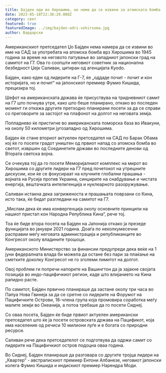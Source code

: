 ```yaml
---
title: Бајден оди во Хирошима, но нема да се извини за атомската бомба
date: 2023-05-18T22:36:29.088Z
category: свет
featured: true
featuredImage: ../img/bajden-odri-vohirsoma.jpg
author: Вардарски
---
```

Американскиот претседател Џо Бајден нема намера да се извини во име на САД за употребата на атомска бомба врз Хирошима во 1945 година за време на неговото патување во западниот јапонски град на самитот на Г7. Ова го соопшти неговиот советник за национална безбедност Џејк Саливан, цитиран од агенцијата Kyodo.

Бајден, како еден од лидерите на Г-7, ќе „оддаде почит - почит и кон историјата, но и почит“ на јапонскиот премиер Фумио Кишида, прецизира тој.

Шефот на американската држава ќе присуствува на тридневниот самит на Г7 што почнува утре, како што беше планирано, откако во последен момент ги откажа другите претходно планирани посети за да се справи со преговорите за застојот на плафонот на долгот на неговата земја.

Попладнево ќе пристигне во американската поморска база во Ивакуни, на околу 50 километри југозападно од Хирошима.

Бајден ќе стане вториот актуелен претседател на САД по Барак Обама кој ќе го посети градот уништен од првиот напад со атомска бомба во светот, извршен од Соединетите држави во последните денови од Втората светска војна.

Се очекува тој да го посети Меморијалниот комплекс на мирот во Хирошима со другите лидери на Г7 пред почетокот на утрешните дискусии, кои ќе се фокусираат на клучните глобални прашања - војната на Русија против Украина, синџирите на снабдување и чистата енергија, вештачката интелигенција и нуклеарното разоружување.

Саливан истакна дека загриженоста и прашањата поврзани со Кина, исто така, ќе бидат разгледани на самитот на Г7.

„Мислам дека ќе има конвергенција околу основните принципи на нашиот пристап кон Народна Република Кина“, рече тој.

Тоа ќе биде втора посета на Бајден на Јапонија откако ја презеде функцијата во јануари 2021 година. Доаѓа по неколкумесечни расправии меѓу неговата администрација и републиканците во Конгресот околу владините трошоци.

Американското Министерство за финансии предупреди дека веќе на 1 јуни федералната влада би можела да остане без пари за плаќање на сметките доколку Конгресот не го зголеми лимитот на долгот.

Овој проблем ги попречи напорите на Вашингтон да ја зајакне својата позиција во индо-пацифичкиот регион, каде што влијанието на Кина рапидно расте.

По самитот, Бајден првично планираше да застане околу три часа во Папуа Нова Гвинеја за да се сретне со лидерите на Форумот на Пацифичките Острови, 18-члена група која промовира соработка меѓу малите земји во Океанија, а потоа требаше да го посети Сиднеј.

Со оваа посета, Бајден ќе биде првиот актуелен американски претседател што ќе ја посети островската држава на Пацификот, која има население од речиси 10 милиони луѓе и е богата со природни ресурси.

Саливан рече дека претседателот се подготвува да одржи самит со лидерите на Пацифичкиот остров подоцна оваа година.

Во Сиднеј, Бајден планираше да разговара со другите тројца лидери на „Квартер“ - австралискиот премиер Ентони Албанезе, неговиот јапонски колега Фумио Кишида и индискиот премиер Нарендра Моди.